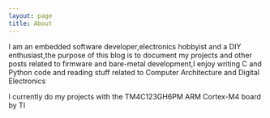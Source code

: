 ```yaml
---
layout: page
title: About
---
```




I am an embedded software developer,electronics hobbyist and a DIY enthusiast,the purpose of this blog is to document my projects and other posts related to firmware and bare-metal development,I enjoy writing C and Python code and reading stuff related to Computer Architecture and Digital Electronics

I currently do my projects with the TM4C123GH6PM ARM Cortex-M4 board by TI
